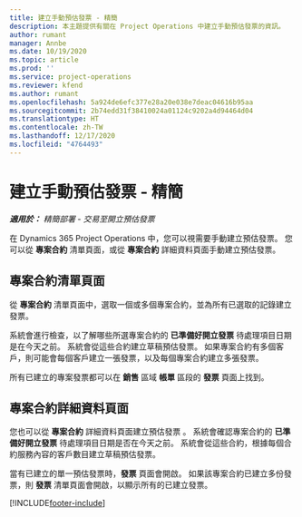 ```yaml
---
title: 建立手動預估發票 - 精簡
description: 本主題提供有關在 Project Operations 中建立手動預估發票的資訊。
author: rumant
manager: Annbe
ms.date: 10/19/2020
ms.topic: article
ms.prod: ''
ms.service: project-operations
ms.reviewer: kfend
ms.author: rumant
ms.openlocfilehash: 5a924de6efc377e28a20e038e7deac04616b95aa
ms.sourcegitcommit: 2b74edd31f38410024a01124c9202a4d94464d04
ms.translationtype: HT
ms.contentlocale: zh-TW
ms.lasthandoff: 12/17/2020
ms.locfileid: "4764493"
---
```

# <a name="create-a-manual-proforma-invoice---lite"></a>建立手動預估發票 - 精簡

_**適用於：** 精簡部署 - 交易至開立預估發票_

在 Dynamics 365 Project Operations 中，您可以視需要手動建立預估發票。 您可以從 **專案合約** 清單頁面，或從 **專案合約** 詳細資料頁面手動建立預估發票。

##  <a name="project-contracts-list-page"></a>專案合約清單頁面

從 **專案合約** 清單頁面中，選取一個或多個專案合約，並為所有已選取的記錄建立發票。

系統會進行檢查，以了解哪些所選專案合約的 **已準備好開立發票** 待處理項目日期是在今天之前。 系統會從這些合約建立草稿預估發票。 如果專案合約有多個客戶，則可能會每個客戶建立一張發票，以及每個專案合約建立多張發票。

所有已建立的專案發票都可以在 **銷售** 區域 **帳單** 區段的 **發票** 頁面上找到。

## <a name="project-contract-details-page"></a>專案合約詳細資料頁面

您也可以從 **專案合約** 詳細資料頁面建立預估發票 。 系統會確認專案合約的 **已準備好開立發票** 待處理項目日期是否在今天之前。 系統會從這些合約，根據每個合約服務內容的客戶數目建立草稿預估發票。

當有已建立的單一預估發票時，**發票** 頁面會開啟。 如果該專案合約已建立多份發票，則 **發票** 清單頁面會開啟，以顯示所有的已建立發票。


[!INCLUDE[footer-include](../../includes/footer-banner.md)]